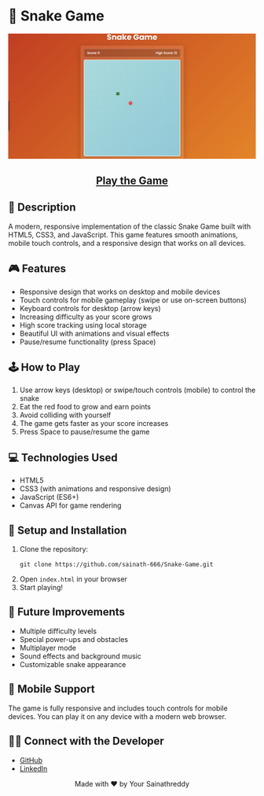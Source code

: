 # 🐍 Snake Game

<div align="center">
  <img src="preview.png" alt="Snake Game Preview" width="600px">
  <h2><a href="https://sainath-666.github.io/Snake_Game_1/">Play the Game</a></h2>
</div>

## 📝 Description

A modern, responsive implementation of the classic Snake Game built with HTML5, CSS3, and JavaScript. This game features smooth animations, mobile touch controls, and a responsive design that works on all devices.

## 🎮 Features

- Responsive design that works on desktop and mobile devices
- Touch controls for mobile gameplay (swipe or use on-screen buttons)
- Keyboard controls for desktop (arrow keys)
- Increasing difficulty as your score grows
- High score tracking using local storage
- Beautiful UI with animations and visual effects
- Pause/resume functionality (press Space)

## 🕹️ How to Play

1. Use arrow keys (desktop) or swipe/touch controls (mobile) to control the snake
2. Eat the red food to grow and earn points
3. Avoid colliding with yourself
4. The game gets faster as your score increases
5. Press Space to pause/resume the game

## 💻 Technologies Used

- HTML5
- CSS3 (with animations and responsive design)
- JavaScript (ES6+)
- Canvas API for game rendering

## 🚀 Setup and Installation

1. Clone the repository:
   ```
   git clone https://github.com/sainath-666/Snake-Game.git
   ```
2. Open `index.html` in your browser
3. Start playing!

## 🔄 Future Improvements

- Multiple difficulty levels
- Special power-ups and obstacles
- Multiplayer mode
- Sound effects and background music
- Customizable snake appearance

## 📱 Mobile Support

The game is fully responsive and includes touch controls for mobile devices. You can play it on any device with a modern web browser.

## 👨‍💻 Connect with the Developer

- [GitHub](https://github.com/sainath-666)
- [LinkedIn](https://www.linkedin.com/in/sainath666)

<div align="center">
  <p>Made with ❤️ by Your Sainathreddy</p>
</div>
